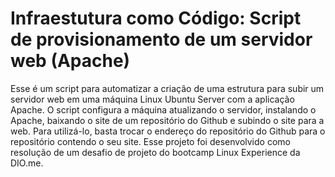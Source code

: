 <h1>Infraestutura como Código: Script de provisionamento de um servidor web (Apache)</h1>
<p> Esse é um script para automatizar a criação de uma estrutura para subir um servidor web em uma máquina Linux Ubuntu Server com a aplicação Apache. O script configura a máquina atualizando o servidor, instalando o Apache, baixando o site de um repositório do Github e subindo o site para a web. Para utilizá-lo, basta trocar o endereço do repositório do Github para o repositório contendo o seu site. Esse projeto foi desenvolvido como resolução de um desafio de projeto do bootcamp Linux Experience da DIO.me. </p>
